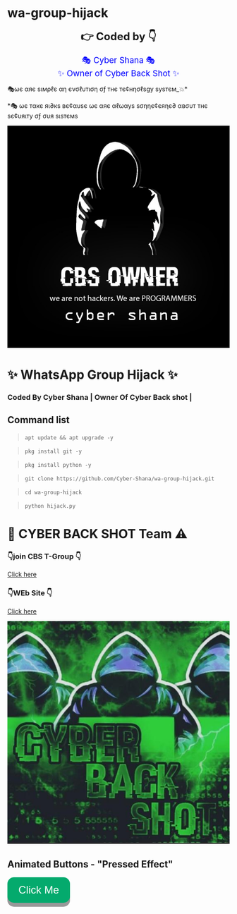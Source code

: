 # wa-group-hijack


<p style="text-align: center;"><span style="font-size: 18pt;"><strong>👉 Coded by 👇<br /></strong></span> <br /><span style="font-size: 14pt; color: #0000ff;">                  🎭 Cyber Shana 🎭</span><br /><span style="font-size: 14pt; color: #0000ff;">✨️ Owner of Cyber Back Shot ✨️</span></p>
<p style="text-align: center;"><span style="font-size: 14pt; color: #0000ff;"></span></p>
  <p>🎭ωє αяє ѕιмρℓє αη єνσℓυтιση σƒ тнє тє¢нησℓѕgу ѕуѕтєм_💥*</p>
<p>*🎭 ωє тαкє яι∂кѕ вє¢αυѕє ωє αяє αℓωαуѕ ѕσηηє¢єяηє∂ αвσυт тнє ѕє¢υяιту σƒ συя ѕιѕтємѕ</p>
<p style="text-align: left;"><span style="font-size: 14pt; color: #0000ff;"><img src="https://github.com/Cyber-Shana/wa-group-hijack/blob/main/WhatsApp%20Image%202021-08-09%20at%2009.01.20.jpeg?raw=true" alt="" /></span></p>

# ✨️ WhatsApp Group  Hijack ✨️

### Coded By Cyber Shana | Owner Of Cyber Back shot |  

## Command list 

>`apt update && apt upgrade -y`

>`pkg install git -y`

>`pkg install python -y`

>`git clone https://github.com/Cyber-Shana/wa-group-hijack.git`

>`cd wa-group-hijack`


>`python hijack.py`


# 🚫 CYBER BACK SHOT  Team ⚠️

### 👇join CBS T-Group  👇

<p><a href="https://t.me/cyberbackshottelegram" title="SL TEAM">Click here</a></p>


### 👇WEb Site 👇


<p><a href="https://cyber-back-shot.yolasite.com/" title="SL TEAM">Click here</a></p>


<p style="text-align: left;"><span style="font-size: 14pt; color: #0000ff;"><img src="https://raw.githubusercontent.com/Cyber-Shana/p-gen/e72acb21e0350d91b356e4ae7edc852d886a3c70/WhatsApp%20Image%202021-08-08%20at%2018.29.55.jpeg" alt="" /></span></p>


 <html>
<head>
<meta name="viewport" content="width=device-width, initial-scale=1">
<style>
.button {
  padding: 15px 25px;
  font-size: 24px;
  text-align: center;
  cursor: pointer;
  outline: none;
  color: #fff;
  background-color: #04AA6D;
  border: none;
  border-radius: 15px;
  box-shadow: 0 9px #999;
}

.button:hover {background-color: #3e8e41}

.button:active {
  background-color: #3e8e41;
  box-shadow: 0 5px #666;
  transform: translateY(4px);
}
</style>
</head>
<body>

<h2>Animated Buttons - "Pressed Effect"</h2>

<button class="button">Click Me</button>

</body>
</html>

  

